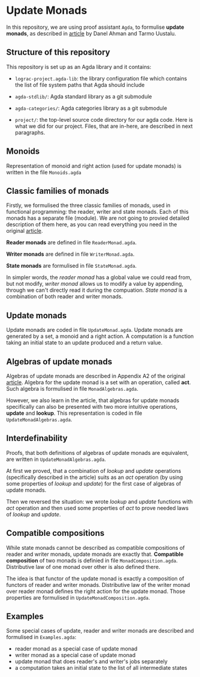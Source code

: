 # Update Monads

In this repository, we are using proof assistant `Agda`, to formulise **update monads**, as described in [article](https://drops.dagstuhl.de/opus/volltexte/2014/4623/pdf/p001-01-ahman.pdf) by Danel Ahman and Tarmo Uustalu.

## Structure of this repository

This repository is set up as an Agda library and it contains:

* `lograc-project.agda-lib`: the library configuration file which contains
  the list of file system paths that Agda should include

* `agda-stdlib/`: Agda standard library as a git submodule

* `agda-categories/`: Agda categories library as a git submodule

* `project/`: the top-level source code directory for our agda code. Here is what we did for our project. Files, that are in-here, are described in next paragraphs.

## Monoids

Representation of monoid and right action (used for update monads) is written in the file `Monoids.agda`

## Classic families of monads

Firstly, we formulised the three classic families of monads, used in functional programming: the reader, writer and state monads. Each of this monads has a separate file (module). We are not going to provied detailed description of them here, as you can read everything you need in the original [article](https://drops.dagstuhl.de/opus/volltexte/2014/4623/pdf/p001-01-ahman.pdf).

**Reader monads** are defined in file `ReaderMonad.agda`. 

**Writer monads** are defined in file `WriterMonad.agda`.

**State monads** are formulised in file `StateMonad.agda`.

In simpler words, the *reader monad* has a global value we could read from, but not modify, *writer monad* allows us to modify a value by appending, through we can't directly read it during the compuation. *State monad* is a combination of both reader and writer monads.

## Update monads

Update monads are coded in file `UpdateMonad.agda`. Update monads are generated by a set, a monoid and a right action. A computation is a function taking an initial state to an update produced and a return value.

## Algebras of update monads

Algebras of update monads are described in Appendix A2 of the original [article](https://drops.dagstuhl.de/opus/volltexte/2014/4623/pdf/p001-01-ahman.pdf). Algebra for the update monad is a set with an operation, called **act**. Such algebra is formulised in file `MonadAlgebras.agda`.

However, we also learn in the article, that algebras for update monads specifically can also be presented with two more intuitive operations, **update** and **lookup**. This representation is coded in file `UpdateMonadAlgebras.agda`.

## Interdefinability

Proofs, that both definitions of algebras of update monads are equivalent, are written in `UpdateMonadAlgebras.agda`.

At first we proved, that a combination of *lookup* and *update* operations (specifically described in the article) suits as an *act* operation (by using some properties of *lookup* and *update*) for the first case of algebras of update monads.

Then we reversed the situation: we wrote *lookup* and *update* functions with *act* operation and then used some properties of *act* to prove needed laws of *lookup* and *update*.

## Compatible compositions

While state monads cannot be described as compatible compositions of reader and writer monads, update monads are exactly that. **Compatible composition** of two monads is definied in file `MonadComposition.agda`. Distributive law of one monad over other is also defined there. 

The idea is that functor of the update monad is exactly a composition of functors of reader and writer monads. Distributive law of the writer monad over reader monad defines the right action for the update monad. Those properties are formulised in `UpdateMonadComposition.agda`.

## Examples

Some special cases of update, reader and writer monads are described and formulised in `Examples.agda`:
- reader monad as a special case of update monad
- writer monad as a special case of update monad
- update monad that does reader's and writer's jobs separately
- a computation takes an initial state to the list of all intermediate states